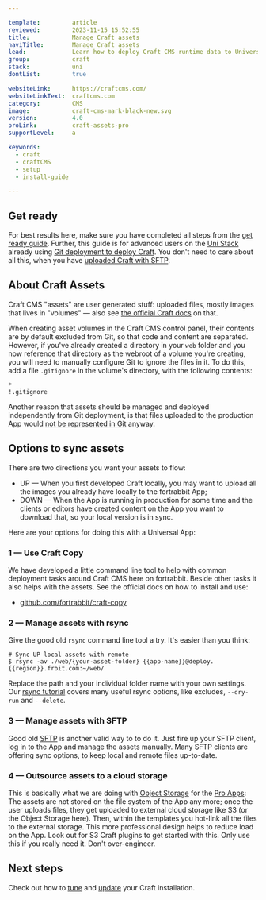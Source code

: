 ```yaml
---

template:         article
reviewed:         2023-11-15 15:52:55
title:            Manage Craft assets
naviTitle:        Manage Craft assets
lead:             Learn how to deploy Craft CMS runtime data to Universal Apps using rsync or SFTP.
group:            craft
stack:            uni
dontList:         true

websiteLink:      https://craftcms.com/
websiteLinkText:  craftcms.com
category:         CMS
image:            craft-cms-mark-black-new.svg
version:          4.0
proLink:          craft-assets-pro
supportLevel:     a

keywords:
  - craft
  - craftCMS
  - setup
  - install-guide

---
```


## Get ready

For best results here, make sure you have completed all steps from the [get ready guide](/craft-start). Further, this guide is for advanced users on the [Uni Stack](/app-uni) already using [Git deployment to deploy Craft](/craft-deploy-git). You don't need to care about all this, when you have [uploaded Craft with SFTP](/craft-upload-sftp).


## About Craft Assets

Craft CMS "assets" are user generated stuff: uploaded files, mostly images that lives in "volumes" — also see [the official Craft docs](https://craftcms.com/docs/3.x/assets.html) on that. 

When creating asset volumes in the Craft CMS control panel, their contents are by default excluded from Git, so that code and content are separated. However, if you've already created a directory in your `web` folder and you now reference that directory as the webroot of a volume you're creating, you will need to manually configure Git to ignore the files in it. To do this, add a file `.gitignore` in the volume's directory, with the following contents:

```
*
!.gitignore
```

Another reason that assets should be managed and deployed independently from Git deployment, is that files uploaded to the production App would [not be represented in Git](https://help.fortrabbit.com/deployment-methods-uni#toc-git-works-only-one-way) anyway.


## Options to sync assets

There are two directions you want your assets to flow:

* UP — When you first developed Craft locally, you may want to upload all the images you already have locally to the fortrabbit App; 
* DOWN — When the App is running in production for some time and the clients or editors have created content on the App you want to download that, so your local version is in sync.

Here are your options for doing this with a Universal App:


### 1 — Use Craft Copy

We have developed a little command line tool to help with common deployment tasks around Craft CMS here on fortrabbit. Beside other tasks it also helps with the assets. See the official docs on how to install and use:

* [github.com/fortrabbit/craft-copy](https://github.com/fortrabbit/craft-copy)


### 2 — Manage assets with rsync

Give the good old `rsync` command line tool a try. It's easier than you think: 

```
# Sync UP local assets with remote
$ rsync -av ./web/{your-asset-folder} {{app-name}}@deploy.{{region}}.frbit.com:~/web/
```

Replace the path and your individual folder name with your own settings. Our [rsync tutorial](/rsync) covers many useful rsync options, like excludes, `--dry-run` and `--delete`.


### 3 — Manage assets with SFTP

Good old [SFTP](/sftp-uni#toc-accessing-sftp) is another valid way to to do it. Just fire up your SFTP client, log in to the App and manage the assets manually. Many SFTP clients are offering sync options, to keep local and remote files up-to-date.  


### 4 — Outsource assets to a cloud storage

This is basically what we are doing with [Object Storage](/object-storage) for the [Pro Apps](/app-pro): The assets are not stored on the file system of the App any more; once the user uploads files, they get uploaded to external cloud storage like S3 (or the Object Storage here). Then, within the templates you hot-link all the files to the external storage. This more professional design helps to reduce load on the App. Look out for S3 Craft plugins to get started with this. Only use this if you really need it. Don't over-engineer.


## Next steps

Check out how to [tune](/craft-tune) and [update](/craft-update) your Craft installation.
